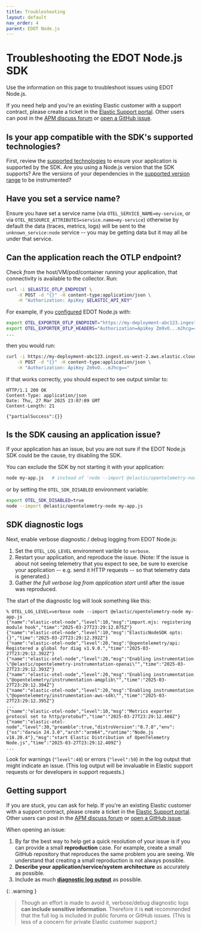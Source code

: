```yaml
---
title: Troubleshooting
layout: default
nav_order: 4
parent: EDOT Node.js
---
```


# Troubleshooting the EDOT Node.js SDK

Use the information on this page to troubleshoot issues using EDOT Node.js.

If you need help and you're an existing Elastic customer with a support contract, please create a ticket in the [Elastic Support portal](https://support.elastic.co/customers/s/login/). Other users can post in the [APM discuss forum](https://discuss.elastic.co/c/apm) or [open a GitHub issue](https://github.com/elastic/elastic-otel-node/issues).


## Is your app compatible with the SDK's supported technologies?

First, review the [supported technologies](./supported-technologies) to ensure your application is supported by the SDK. Are you using a Node.js version that the SDK supports? Are the versions of your dependencies in the [supported version range](./supported-technologies#instrumentations) to be instrumented?


## Have you set a service name?

Ensure you have set a service name (via `OTEL_SERVICE_NAME=my-service`, or via `OTEL_RESOURCE_ATTRIBUTES=service.name=my-service`) otherwise by default the data (traces, metrics, logs) will be sent to the `unknown_service:node` service -- you may be getting data but it may all be under that service.


## Can the application reach the OTLP endpoint?

Check *from* the host/VM/pod/container running your application, that connectivity is available to the collector.
Run:

```bash
curl -i $ELASTIC_OTLP_ENDPOINT \
    -X POST -d "{}" -H content-type:application/json \
    -H "Authorization: ApiKey $ELASTIC_API_KEY"
```

For example, if you [configured](./configuration#basic-configuration) EDOT Node.js with:

```bash
export OTEL_EXPORTER_OTLP_ENDPOINT="https://my-deployment-abc123.ingest.us-west-2.aws.elastic.cloud"
export OTEL_EXPORTER_OTLP_HEADERS="Authorization=ApiKey Zm9vO...mJhcg=="
...
```

then you would run:

```bash
curl -i https://my-deployment-abc123.ingest.us-west-2.aws.elastic.cloud \
    -X POST -d "{}" -H content-type:application/json \
    -H "Authorization: ApiKey Zm9vO...mJhcg=="
```

If that works correctly, you should expect to see output similar to:

```
HTTP/1.1 200 OK
Content-Type: application/json
Date: Thu, 27 Mar 2025 23:07:09 GMT
Content-Length: 21

{"partialSuccess":{}}
```


## Is the SDK causing an application issue?

If your application has an issue, but you are not sure if the EDOT Node.js SDK
could be the cause, try disabling the SDK.

You can exclude the SDK by not starting it with your application:

```bash
node my-app.js   # instead of 'node --import @elastic/opentelemetry-node my-app.js'
```

or by setting the `OTEL_SDK_DISABLED` environment variable:

```bash
export OTEL_SDK_DISABLED=true
node --import @elastic/opentelemetry-node my-app.js
```


## SDK diagnostic logs

Next, enable verbose diagnostic / debug logging from EDOT Node.js:

1. Set the `OTEL_LOG_LEVEL` environment varible to `verbose`.
2. Restart your application, and reproduce the issue. (Note: If the issue is about not seeing telemetry that you expect to see, be sure to exercise your application -- e.g. send it HTTP requests -- so that telemetry data is generated.)
3. Gather *the full verbose log from application start* until after the issue was reproduced.

The start of the diagnostic log will look something like this:

```
% OTEL_LOG_LEVEL=verbose node --import @elastic/opentelemetry-node my-app.js
{"name":"elastic-otel-node","level":10,"msg":"import.mjs: registering module hook","time":"2025-03-27T23:29:12.075Z"}
{"name":"elastic-otel-node","level":10,"msg":"ElasticNodeSDK opts: {}","time":"2025-03-27T23:29:12.392Z"}
{"name":"elastic-otel-node","level":20,"msg":"@opentelemetry/api: Registered a global for diag v1.9.0.","time":"2025-03-27T23:29:12.392Z"}
{"name":"elastic-otel-node","level":20,"msg":"Enabling instrumentation \"@elastic/opentelemetry-instrumentation-openai\"","time":"2025-03-27T23:29:12.393Z"}
{"name":"elastic-otel-node","level":20,"msg":"Enabling instrumentation \"@opentelemetry/instrumentation-amqplib\"","time":"2025-03-27T23:29:12.394Z"}
{"name":"elastic-otel-node","level":20,"msg":"Enabling instrumentation \"@opentelemetry/instrumentation-aws-sdk\"","time":"2025-03-27T23:29:12.395Z"}
...
{"name":"elastic-otel-node","level":10,"msg":"Metrics exporter protocol set to http/protobuf","time":"2025-03-27T23:29:12.408Z"}
{"name":"elastic-otel-node","level":30,"preamble":true,"distroVersion":"0.7.0","env":{"os":"darwin 24.3.0","arch":"arm64","runtime":"Node.js v18.20.4"},"msg":"start Elastic Distribution of OpenTelemetry Node.js","time":"2025-03-27T23:29:12.409Z"}
...
```

Look for warnings (`"level":40`) or errors (`"level":50`) in the log output that might indicate an issue.
(This log output will be invaluable in Elastic support requests or for developers in support requests.)


## Getting support

If you are stuck, you can ask for help.  If you're an existing Elastic customer with a support contract, please create a ticket in the [Elastic Support portal](https://support.elastic.co/customers/s/login/). Other users can post in the [APM discuss forum](https://discuss.elastic.co/c/apm) or [open a GitHub issue](https://github.com/elastic/elastic-otel-node/issues).

When opening an issue:

1. By far the best way to help get a quick resolution of your issue is if you can provide a small **reproduction** case. For example, create a small GitHub repository that reproduces the same problem you are seeing. We understand that creating a small reproduction is not always possible.
2. **Describe your application/service/system architecture** as accurately as possible.
3. Include as much **[diagnostic log output](#sdk-diagnostic-logs)** as possible.

{: .warning }
> Though an effort is made to avoid it, verbose/debug diagnostic logs **can include sensitive information**. Therefore it is **not** recommended that the full log is included in public forums or GitHub issues. (This is less of a concern for private Elastic customer support.)

